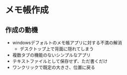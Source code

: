 # メモ帳作成
## 作成の動機
- windowsデフォルトのメモ帳アプリに対する不満の解消
  - デスクトップ上で背面に隠れてしまう
- 複数タブの機能のないシンプルなアプリ
- テキストファイルとして保存せず、ただ書くだけ
- ワンクリックで既定の大きさ、位置に戻る
